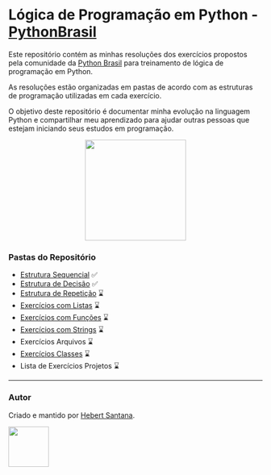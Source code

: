 # Lógica de Programação em Python - [PythonBrasil](https://wiki.python.org.br/ListaDeExercicios)

Este repositório contém as minhas resoluções dos exercícios propostos pela comunidade da [Python Brasil](https://wiki.python.org.br/PythonBrasil) para treinamento de lógica de programação em Python.

As resoluções estão organizadas em pastas de acordo com as estruturas de programação utilizadas em cada exercício.

O objetivo deste repositório é documentar minha evolução na linguagem Python e compartilhar meu aprendizado para ajudar outras pessoas que estejam iniciando seus estudos em programação.

<p align="center">
  <img width="200" height="200" src="https://python.org.br/theme/img/site-logo.svg">
</p>

### Pastas do Repositório
* [Estrutura Sequencial](https://github.com/hebert-santana/exercicios-python-brasil/tree/main/01_EstruturaSequencial) ✅
* [Estrutura de Decisão](https://github.com/hebert-santana/exercicios-python-brasil/tree/main/02_EstruturaDeDecisao) ✅
* [Estrutura de Repetição](https://github.com/hebert-santana/exercicios-python-brasil/tree/main/03_EstruturaDeRepeticao) ⌛
* [Exercícios com Listas](https://github.com/hebert-santana/exercicios-python-brasil/tree/main/04_ExerciciosListas) ⌛
* [Exercícios com Funções](https://github.com/hebert-santana/exercicios-python-brasil/tree/main/05_ExerciciosFuncoes) ⌛
* [Exercícios com Strings](https://github.com/hebert-santana/exercicios-python-brasil/tree/main/06_ExerciciosComStrings) ⌛
* Exercícios Arquivos ⌛
* [Exercícios Classes](https://github.com/hebert-santana/exercicios-python-brasil/tree/main/08_ExerciciosClasses) ⌛
* Lista de Exercícios Projetos ⌛

---

### Autor
Criado e mantido por [Hebert Santana](https://www.linkedin.com/in/hebert-santana/).

[<img src="https://avatars.githubusercontent.com/u/102166830?v=4" width=80>](https://www.linkedin.com/in/hebert-santana/)


